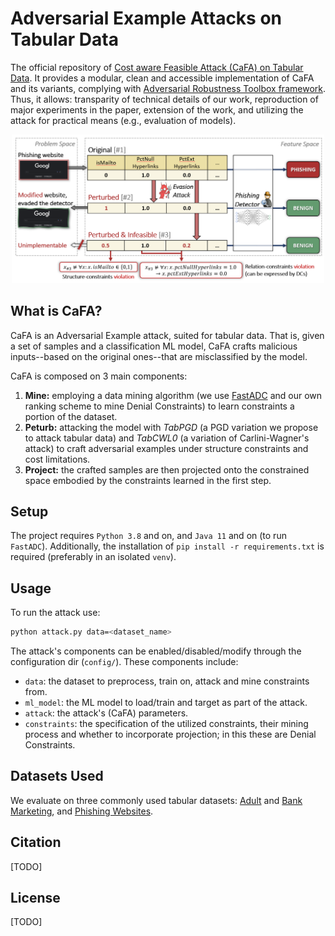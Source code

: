 
# Adversarial Example Attacks on Tabular Data
The official repository of [Cost aware Feasible Attack (CaFA) on Tabular Data](TODO-LINK). It provides a modular, clean and 
accessible implementation of CaFA and its variants, complying with [Adversarial Robustness Toolbox framework](https://github.com/Trusted-AI/adversarial-robustness-toolbox/tree/main). 
Thus, it allows: transparity of technical details of our work, 
reproduction of major experiments in the paper, extension of the work, 
and utilizing the attack for practical means (e.g., evaluation of models).

<div align="center">
<img width="500" src="docs/tabular-attack-example-unified.png">
</div>

## What is CaFA?
CaFA is an Adversarial Example attack, suited for tabular data. That is, given a set of samples and a classification 
ML model, CaFA crafts malicious inputs--based on the original ones--that are misclassified by the model.

CaFA is composed on 3 main components:
1. **Mine:** employing a data mining algorithm (we use [FastADC](https://github.com/RangerShaw/FastADC) and our own ranking scheme to mine Denial 
Constraints) to learn constraints a portion of the dataset.
2. **Peturb:** attacking the model with *TabPGD* (a PGD variation we propose to attack tabular data) and *TabCWL0* (a variation of 
Carlini-Wagner's attack) to craft adversarial examples under structure constraints and cost limitations.
3. **Project:** the crafted samples are then projected onto the constrained space embodied by the constraints learned in the first step.



## Setup
The project requires `Python 3.8` and on, and `Java 11` and on (to run `FastADC`). Additionally, 
the installation of `pip install -r requirements.txt` is required (preferably in an isolated `venv`).

## Usage
To run the attack use:
```bash
python attack.py data=<dataset_name>
```
The attack's components can be enabled/disabled/modify through the configuration dir (`config/`). 
These components include:
- `data`: the dataset to preprocess, train on, attack and mine constraints from.
- `ml_model`: the ML model to load/train and target as part of the attack.
- `attack`: the attack's (CaFA) parameters. 
- `constraints`: the specification of the utilized constraints, their mining process and whether to incorporate 
projection; in this these are Denial Constraints.


## Datasets Used
We evaluate on three commonly used tabular datasets:
[Adult](https://archive.ics.uci.edu/ml/datasets/adult) and 
[Bank Marketing](https://archive.ics.uci.edu/dataset/222/bank+marketing), and
[Phishing Websites](https://archive.ics.uci.edu/ml/datasets/phishing+websites). 



## Citation
[TODO]

## License
[TODO]